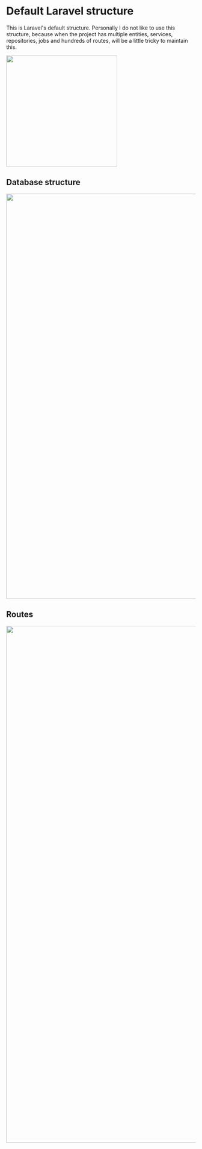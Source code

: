 # Default Laravel structure

This is Laravel's default structure. Personally I do not like to use this structure, because when the project has
multiple entities, services, repositories, jobs and hundreds of routes, will be a little tricky to maintain this.

<img width="295" src="https://user-images.githubusercontent.com/4256471/51738321-07c39a00-2076-11e9-830f-b9479b7980d6.png">

## Database structure

<img width="1075" src="https://user-images.githubusercontent.com/4256471/52179332-42d57400-27c0-11e9-9b10-3fbdb81f1e9e.png">

## Routes

<img width="1372" src="https://user-images.githubusercontent.com/4256471/52185849-bac88c00-280a-11e9-946a-e2c117a16231.png">
